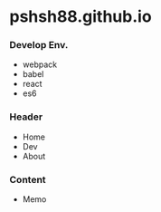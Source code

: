 # pshsh88.github.io

### Develop Env.
  - webpack
  - babel
  - react
  - es6

### Header
  - Home
  - Dev
  - About

### Content
  - Memo

